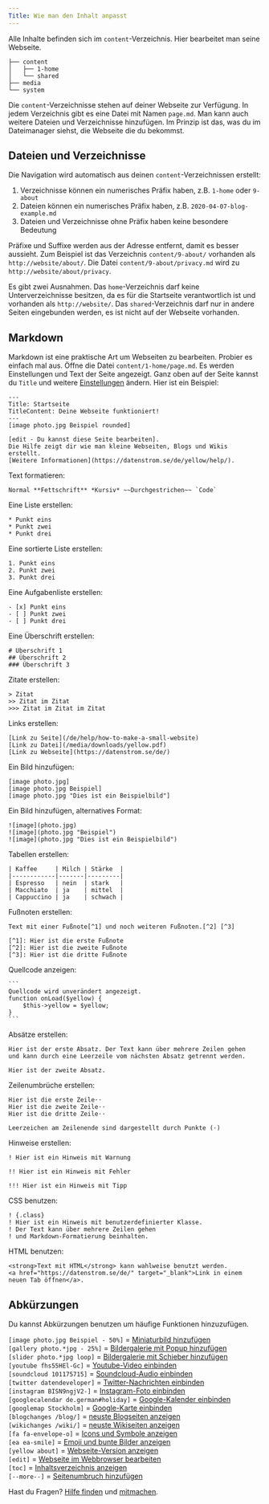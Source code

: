 ```yaml
---
Title: Wie man den Inhalt anpasst
---
```

Alle Inhalte befinden sich im `content`-Verzeichnis. Hier bearbeitet man seine Webseite. 

    ├── content
    │   ├── 1-home
    │   └── shared
    ├── media
    └── system

Die `content`-Verzeichnisse stehen auf deiner Webseite zur Verfügung. In jedem Verzeichnis gibt es eine Datei mit Namen `page.md`. Man kann auch weitere Dateien und Verzeichnisse hinzufügen. Im Prinzip ist das, was du im Dateimanager siehst, die Webseite die du bekommst.

## Dateien und Verzeichnisse

Die Navigation wird automatisch aus deinen `content`-Verzeichnissen erstellt:

1. Verzeichnisse können ein numerisches Präfix haben, z.B. `1-home` oder `9-about`
2. Dateien können ein numerisches Präfix haben, z.B. `2020-04-07-blog-example.md`
3. Dateien und Verzeichnisse ohne Präfix haben keine besondere Bedeutung

Präfixe und Suffixe werden aus der Adresse entfernt, damit es besser aussieht. Zum Beispiel ist das Verzeichnis `content/9-about/` vorhanden als `http://website/about/`. Die Datei `content/9-about/privacy.md` wird zu `http://website/about/privacy`.

Es gibt zwei Ausnahmen. Das `home`-Verzeichnis darf keine Unterverzeichnisse besitzen, da es für die Startseite verantwortlich ist und vorhanden als `http://website/`. Das `shared`-Verzeichnis darf nur in andere Seiten eingebunden werden, es ist nicht auf der Webseite vorhanden.

## Markdown

Markdown ist eine praktische Art um Webseiten zu bearbeiten. Probier es einfach mal aus. Öffne die Datei `content/1-home/page.md`. Es werden Einstellungen und Text der Seite angezeigt. Ganz oben auf der Seite kannst du `Title` und weitere [Einstellungen](how-to-adjust-system#einstellungen) ändern. Hier ist ein Beispiel:

    ---
    Title: Startseite
    TitleContent: Deine Webseite funktioniert!
    ---
    [image photo.jpg Beispiel rounded]
    
    [edit - Du kannst diese Seite bearbeiten]. 
    Die Hilfe zeigt dir wie man kleine Webseiten, Blogs und Wikis erstellt. 
    [Weitere Informationen](https://datenstrom.se/de/yellow/help/).

Text formatieren:

    Normal **Fettschrift** *Kursiv* ~~Durchgestrichen~~ `Code`

Eine Liste erstellen:

    * Punkt eins
    * Punkt zwei
    * Punkt drei

Eine sortierte Liste erstellen:

    1. Punkt eins
    2. Punkt zwei
    3. Punkt drei

Eine Aufgabenliste erstellen:

    - [x] Punkt eins
    - [ ] Punkt zwei
    - [ ] Punkt drei

Eine Überschrift erstellen:

    # Überschrift 1
    ## Überschrift 2
    ### Überschrift 3

Zitate erstellen:

    > Zitat
    >> Zitat im Zitat
    >>> Zitat im Zitat im Zitat

Links erstellen:

    [Link zu Seite](/de/help/how-to-make-a-small-website)
    [Link zu Datei](/media/downloads/yellow.pdf)
    [Link zu Webseite](https://datenstrom.se/de/)

Ein Bild hinzufügen:

    [image photo.jpg]
    [image photo.jpg Beispiel]
    [image photo.jpg "Dies ist ein Beispielbild"]

Ein Bild hinzufügen, alternatives Format:

    ![image](photo.jpg)
    ![image](photo.jpg "Beispiel")
    ![image](photo.jpg "Dies ist ein Beispielbild")

Tabellen erstellen:

    | Kaffee     | Milch | Stärke  |
    |------------|-------|---------|
    | Espresso   | nein  | stark   |
    | Macchiato  | ja    | mittel  |
    | Cappuccino | ja    | schwach |

Fußnoten erstellen:

    Text mit einer Fußnote[^1] und noch weiteren Fußnoten.[^2] [^3]
    
    [^1]: Hier ist die erste Fußnote
    [^2]: Hier ist die zweite Fußnote
    [^3]: Hier ist die dritte Fußnote

Quellcode anzeigen:

    ```
    Quellcode wird unverändert angezeigt.
    function onLoad($yellow) {
        $this->yellow = $yellow;
    }
    ```

Absätze erstellen:

    Hier ist der erste Absatz. Der Text kann über mehrere Zeilen gehen
    und kann durch eine Leerzeile vom nächsten Absatz getrennt werden.

    Hier ist der zweite Absatz.

Zeilenumbrüche erstellen:

    Hier ist die erste Zeile⋅⋅
    Hier ist die zweite Zeile⋅⋅
    Hier ist die dritte Zeile⋅⋅
    
    Leerzeichen am Zeilenende sind dargestellt durch Punkte (⋅)

Hinweise erstellen:

    ! Hier ist ein Hinweis mit Warnung
    
    !! Hier ist ein Hinweis mit Fehler
    
    !!! Hier ist ein Hinweis mit Tipp

CSS benutzen:

    ! {.class}
    ! Hier ist ein Hinweis mit benutzerdefinierter Klasse.
    ! Der Text kann über mehrere Zeilen gehen
    ! und Markdown-Formatierung beinhalten.

HTML benutzen:

    <strong>Text mit HTML</strong> kann wahlweise benutzt werden.
    <a href="https://datenstrom.se/de/" target="_blank">Link in einem neuen Tab öffnen</a>.

## Abkürzungen

Du kannst Abkürzungen benutzen um häufige Funktionen hinzuzufügen.

`[image photo.jpg Beispiel - 50%]` = [Miniaturbild hinzufügen](https://github.com/datenstrom/yellow-extensions/tree/master/source/image/README-de.md)  
`[gallery photo.*jpg - 25%]` = [Bildergalerie mit Popup hinzufügen](https://github.com/datenstrom/yellow-extensions/tree/master/source/gallery/README-de.md)  
`[slider photo.*jpg loop]` = [Bildergalerie mit Schieber hinzufügen](https://github.com/datenstrom/yellow-extensions/tree/master/source/slider/README-de.md)  
`[youtube fhs55HEl-Gc]` = [Youtube-Video einbinden](https://github.com/datenstrom/yellow-extensions/tree/master/source/youtube/README-de.md)  
`[soundcloud 101175715]` = [Soundcloud-Audio einbinden](https://github.com/datenstrom/yellow-extensions/tree/master/source/soundcloud/README-de.md)  
`[twitter datendeveloper]` = [Twitter-Nachrichten einbinden](https://github.com/datenstrom/yellow-extensions/tree/master/source/twitter/README-de.md)  
`[instagram BISN9ngjV2-]` = [Instagram-Foto einbinden](https://github.com/datenstrom/yellow-extensions/tree/master/source/instagram/README-de.md)  
`[googlecalendar de.german#holiday]` = [Google-Kalender einbinden](https://github.com/datenstrom/yellow-extensions/tree/master/source/googlecalendar/README-de.md)  
`[googlemap Stockholm]` = [Google-Karte einbinden](https://github.com/datenstrom/yellow-extensions/tree/master/source/googlemap/README-de.md)  
`[blogchanges /blog/]` = [neuste Blogseiten anzeigen](https://github.com/datenstrom/yellow-extensions/tree/master/source/blog/README-de.md)  
`[wikichanges /wiki/]` = [neuste Wikiseiten anzeigen](https://github.com/datenstrom/yellow-extensions/tree/master/source/wiki/README-de.md)  
`[fa fa-envelope-o]` = [Icons und Symbole anzeigen](https://github.com/datenstrom/yellow-extensions/tree/master/source/fontawesome/README-de.md)  
`[ea ea-smile]` = [Emoji und bunte Bilder anzeigen](https://github.com/datenstrom/yellow-extensions/tree/master/source/emojiawesome/README-de.md)  
`[yellow about]` = [Webseite-Version anzeigen](https://github.com/datenstrom/yellow-extensions/tree/master/source/update/README-de.md)  
`[edit]` = [Webseite im Webbrowser bearbeiten](https://github.com/datenstrom/yellow-extensions/tree/master/source/edit/README-de.md)  
`[toc]` = [Inhaltsverzeichnis anzeigen](https://github.com/datenstrom/yellow-extensions/tree/master/source/toc/README-de.md)  
`[--more--]` = [Seitenumbruch hinzufügen](https://github.com/datenstrom/yellow-extensions/tree/master/source/blog/README-de.md)  

Hast du Fragen? [Hilfe finden](.) und [mitmachen](contributing-guidelines).
